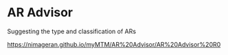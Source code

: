 # AR Advisor
Suggesting the type and classification of ARs

https://nimageran.github.io/myMTM/AR%20Advisor/AR%20Advisor%20R0
